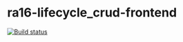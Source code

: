 # ra16-lifecycle_crud-frontend

[![Build status](https://ci.appveyor.com/api/projects/status/yjakcqkao4i0uc5j?svg=true)](https://ci.appveyor.com/project/DmitriyAg1967/ra16-lifecycle-crud-frontend)